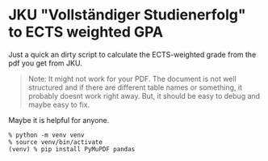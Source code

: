 # JKU "Vollständiger Studienerfolg" to ECTS weighted GPA

Just a quick an dirty script to calculate the ECTS-weighted grade from the pdf you get from JKU.

> Note: It might not work for your PDF. The document is not well structured and if there are different table names or something, it probably doesnt work right away.
But, it should be easy to debug and maybe easy to fix.

Maybe it is helpful for anyone.

```
% python -m venv venv 
% source venv/bin/activate
(venv) % pip install PyMuPDF pandas
```

